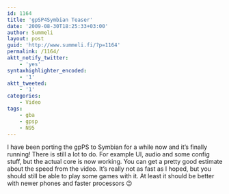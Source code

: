 ```yaml
---
id: 1164
title: 'gpSP4Symbian Teaser'
date: '2009-08-30T18:25:33+03:00'
author: Summeli
layout: post
guid: 'http://www.summeli.fi/?p=1164'
permalink: /1164/
aktt_notify_twitter:
    - 'yes'
syntaxhighlighter_encoded:
    - '1'
aktt_tweeted:
    - '1'
categories:
    - Video
tags:
    - gba
    - gpsp
    - N95
---
```


I have been porting the gpPS to Symbian for a while now and it’s finally running! There is still a lot to do. For example UI, audio and some config stuff, but the actual core is now working. You can get a pretty good estimate about the speed from the video. It’s really not as fast as I hoped, but you should still be able to play some games with it. At least it should be better with newer phones and faster processors 😉  
<object classid="clsid:d27cdb6e-ae6d-11cf-96b8-444553540000" codebase="http://download.macromedia.com/pub/shockwave/cabs/flash/swflash.cab#version=6,0,40,0" height="364" width="445"><param name="allowFullScreen" value="true"></param><param name="allowscriptaccess" value="always"></param><param name="src" value="http://www.youtube.com/v/F_mcmA3n6aQ&hl=en&fs=1&rel=0&border=1"></param><param name="allowfullscreen" value="true"></param><embed allowfullscreen="true" allowscriptaccess="always" height="364" src="http://www.youtube.com/v/F_mcmA3n6aQ&hl=en&fs=1&rel=0&border=1" type="application/x-shockwave-flash" width="445"></embed></object>